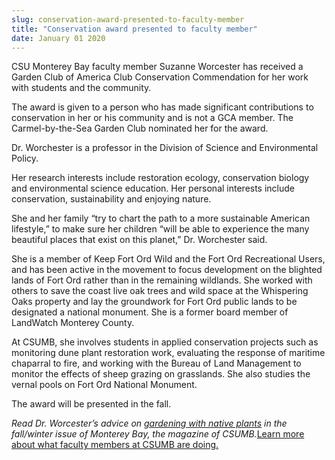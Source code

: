 ```yaml
---
slug: conservation-award-presented-to-faculty-member
title: "Conservation award presented to faculty member"
date: January 01 2020
---
```


<p>CSU Monterey Bay faculty member Suzanne Worcester has received a Garden Club of America Club Conservation Commendation for her work with students and the community.
</p><p>The award is given to a person who has made significant contributions to conservation in her or his community and is not a GCA member. The Carmel-by-the-Sea Garden Club nominated her for the award.
</p><p>Dr. Worchester is a professor in the Division of Science and Environmental Policy.
</p><p>Her research interests include restoration ecology, conservation biology and environmental science education. Her personal interests include conservation, sustainability and enjoying nature.
</p><p>She and her family “try to chart the path to a more sustainable American lifestyle,” to make sure her children “will be able to experience the many beautiful places that exist on this planet,” Dr. Worchester said.
</p><p>She is a member of Keep Fort Ord Wild and the Fort Ord Recreational Users, and has been active in the movement to focus development on the blighted lands of Fort Ord rather than in the remaining wildlands. She worked with others to save the coast live oak trees and wild space at the Whispering Oaks property and lay the groundwork for Fort Ord public lands to be designated a national monument. She is a former board member of LandWatch Monterey County.
</p><p>At CSUMB, she involves students in applied conservation projects such as monitoring dune plant restoration work, evaluating the response of maritime chaparral to fire, and working with the Bureau of Land Management to monitor the effects of sheep grazing on grasslands. She also studies the vernal pools on Fort Ord National Monument.
</p><p>The award will be presented in the fall.
</p><p><em>Read Dr. Worcester’s advice on <a href="http://magazine.csumb.edu/news/2012/nov/6/gardening-native-plants">gardening with native plants</a> in the fall/winter issue of Monterey Bay, the magazine of CSUMB.</em><a href="http://news.csumb.edu/news/2012/nov/25/faculty-highlights">Learn more about what faculty members at CSUMB are doing.</a>
</p>
